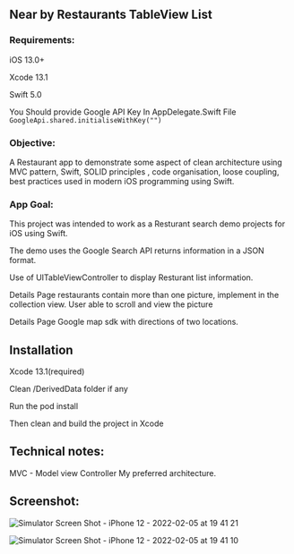 ## Near by Restaurants TableView List

### Requirements:

 iOS 13.0+

 Xcode 13.1

 Swift 5.0

You Should provide Google API Key In AppDelegate.Swift File
`GoogleApi.shared.initialiseWithKey("")`

### Objective:

A Restaurant app to demonstrate some aspect of clean architecture using MVC pattern, Swift, SOLID principles , code organisation, loose coupling, best practices used in modern iOS programming using Swift.

### App Goal:
This project was intended to work as a Resturant search demo projects for iOS using Swift.

The demo uses the Google Search API returns information in a JSON format.

Use of UITableViewController to display Resturant list information.

Details Page restaurants contain more than one picture, implement in the collection view. User able to scroll and view the picture

Details Page Google map sdk with directions of two locations.

## Installation

Xcode 13.1(required)

Clean /DerivedData folder if any

Run the pod install

Then clean and build the project in Xcode

## Technical notes:

MVC - Model view Controller My preferred architecture.



## Screenshot:

![Simulator Screen Shot - iPhone 12 - 2022-02-05 at 19 41 21](https://user-images.githubusercontent.com/30459376/153018776-eb1c3c09-cf9b-4d40-a5bd-120daef454d3.png)



![Simulator Screen Shot - iPhone 12 - 2022-02-05 at 19 41 10](https://user-images.githubusercontent.com/30459376/153018970-a4035982-03e6-4ea5-897a-415b1fcb0bbd.png)
